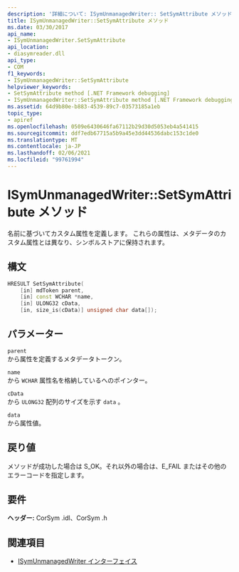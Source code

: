 ```yaml
---
description: '詳細について: ISymUnmanagedWriter:: SetSymAttribute メソッド'
title: ISymUnmanagedWriter::SetSymAttribute メソッド
ms.date: 03/30/2017
api_name:
- ISymUnmanagedWriter.SetSymAttribute
api_location:
- diasymreader.dll
api_type:
- COM
f1_keywords:
- ISymUnmanagedWriter::SetSymAttribute
helpviewer_keywords:
- SetSymAttribute method [.NET Framework debugging]
- ISymUnmanagedWriter::SetSymAttribute method [.NET Framework debugging]
ms.assetid: 64d9b80e-b883-4539-89c7-03573185a1eb
topic_type:
- apiref
ms.openlocfilehash: 0509e6430646fa67112b29d30d5053eb4a541415
ms.sourcegitcommit: ddf7edb67715a5b9a45e3dd44536dabc153c1de0
ms.translationtype: MT
ms.contentlocale: ja-JP
ms.lasthandoff: 02/06/2021
ms.locfileid: "99761994"
---
```

# <a name="isymunmanagedwritersetsymattribute-method"></a>ISymUnmanagedWriter::SetSymAttribute メソッド

名前に基づいてカスタム属性を定義します。 これらの属性は、メタデータのカスタム属性とは異なり、シンボルストアに保持されます。  
  
## <a name="syntax"></a>構文  
  
```cpp  
HRESULT SetSymAttribute(  
    [in] mdToken parent,  
    [in] const WCHAR *name,  
    [in] ULONG32 cData,  
    [in, size_is(cData)] unsigned char data[]);  
```  
  
## <a name="parameters"></a>パラメーター  

 `parent`  
 から属性を定義するメタデータトークン。  
  
 `name`  
 から `WCHAR` 属性名を格納しているへのポインター。  
  
 `cData`  
 から `ULONG32` 配列のサイズを示す `data` 。  
  
 `data`  
 から属性値。  
  
## <a name="return-value"></a>戻り値  

 メソッドが成功した場合は S_OK。それ以外の場合は、E_FAIL またはその他のエラーコードを指定します。  
  
## <a name="requirements"></a>要件  

 **ヘッダー:** CorSym .idl、CorSym .h  
  
## <a name="see-also"></a>関連項目

- [ISymUnmanagedWriter インターフェイス](isymunmanagedwriter-interface.md)
